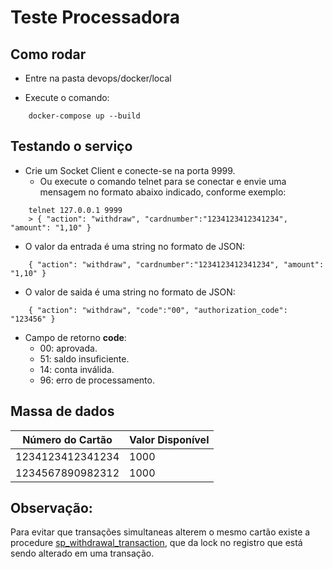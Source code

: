 # Teste Processadora

## Como rodar

* Entre na pasta devops/docker/local

* Execute o comando:
```
    docker-compose up --build
```

## Testando o serviço

* Crie um Socket Client e conecte-se na porta 9999.
    - Ou execute o comando telnet para se conectar e envie uma mensagem no formato abaixo indicado, conforme exemplo:
```
    telnet 127.0.0.1 9999
    > { "action": "withdraw", "cardnumber":"1234123412341234", "amount": "1,10" }
```    

* O valor da entrada é uma string no formato de JSON:

```
    { "action": "withdraw", "cardnumber":"1234123412341234", "amount": "1,10" }
```

* O valor de saida é uma string no formato de JSON:

```
    { "action": "withdraw", "code":"00", "authorization_code": "123456" }
```

* Campo de retorno **code**: 
    - 00: aprovada.
    - 51: saldo insuficiente.
    - 14: conta inválida.
    - 96: erro de processamento.

## Massa de dados

| Número do Cartão | Valor Disponível |
| -----------------|------------------|
| 1234123412341234 |    1000          |
| 1234567890982312 |    1000          |

## Observação:

Para evitar que transações simultaneas alterem o mesmo cartão existe a procedure [sp_withdrawal_transaction](./src/main/resources/db/migrations/up/V0004__CREATE_PROCEDURE_WITHDRAWAL_TRANSACTION.sql), que da lock no registro que está sendo alterado em uma transação.